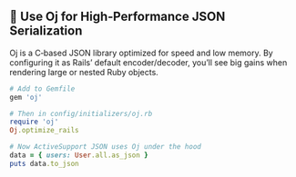 ## 🚀 Use Oj for High‑Performance JSON Serialization

Oj is a C‑based JSON library optimized for speed and low memory. By configuring it as Rails’ default encoder/decoder, you’ll see big gains when rendering large or nested Ruby objects.

```ruby
# Add to Gemfile
gem 'oj'

# Then in config/initializers/oj.rb
require 'oj'
Oj.optimize_rails

# Now ActiveSupport JSON uses Oj under the hood
data = { users: User.all.as_json }
puts data.to_json
```